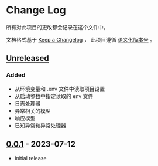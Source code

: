 # Change Log

所有对此项目的更改都会记录在这个文件中。

文档格式基于 [Keep a Changelog] ，
此项目遵循 [语义化版本号] 。

## [Unreleased]

### Added

- 从环境变量和 .env 文件中读取项目设置
- 从启动参数中指定读取的 env 文件
- 日志处理器
- 异常相关的模型
- 响应模型
- 已知异常和异常处理器

## [0.0.1] - 2023-07-12

- initial release

<!-- Links -->

[keep a changelog]: https://keepachangelog.com/en/1.0.0/
[语义化版本号]: https://semver.org/spec/v2.0.0.html

<!-- Versions -->

[unreleased]: https://github.com/Supper-Studio/trpg_app_backend/compare/v0.0.1...HEAD
[0.0.1]: https://github.com/Supper-Studio/trpg_app_backend/releases/tag/v0.0.1
